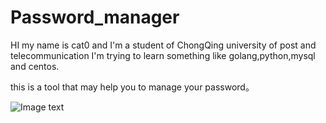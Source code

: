 # Password_manager

HI my name is cat0 and I'm a student of ChongQing university of post and telecommunication
I'm trying to learn something like golang,python,mysql and centos.

this is a tool that may help you to manage your password。

![Image text](https://github.com/XyxH/password_manager/blob/master/key_monther.png)
